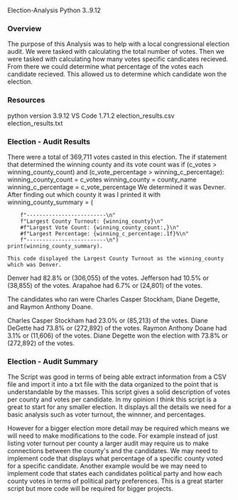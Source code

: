 Election-Analysis
Python 3..9.12

### Overview
The purpose of this Analysis was to help with a local congressional election audit. We were tasked with calculating the total number of votes. Then we were tasked with calculating how many votes specific candicates recieved. From there we could determine what percentage of the votes each candidate recieved. This allowed us to determine which candidate won the election.

### Resources
python version 3.9.12
VS Code 1.71.2
election_results.csv
election_results.txt

### Election - Audit Results
There were a total of 369,711 votes casted in this election.
The if statement that determined the winning county and its vote count was 
        if (c_votes > winning_county_count) and (c_vote_percentage > winning_c_percentage):
            winning_county_count = c_votes
            winning_county = county_name
            winning_c_percentage = c_vote_percentage
We determined it was Devner. After finding out which county it was I printed it with 
    winning_county_summary = (
        
        f"-------------------------\n"
        f"Largest County Turnout: {winning_county}\n"
        #f"Largest Vote Count: {winning_county_count:,}\n"
        #f"Largest Percentage: {winning_c_percentage:.1f}%\n"
        f"-------------------------\n")
    print(winning_county_summary). 
    
    This code displayed the Largest County Turnout as the winning_county which was Denver. 

Denver had 82.8% or (306,055) of the votes.
Jefferson had 10.5% or (38,855) of the votes.
Arapahoe had 6.7% or (24,801) of the votes.

The candidates who ran were Charles Casper Stockham, Diane Degette, and Raymon Anthony Doane.

Charles Casper Stockham had 23.0% or (85,213) of the votes.
Diane DeGette had 73.8% or (272,892) of the votes.
Raymon Anthony Doane had 3.1% or (11,606) of the votes.
Diane Degette won the election with 73.8% or (272,892) of the votes.

### Election - Audit Summary
The Script was good in terms of being able extract information from a CSV file and import it into a txt file with the data organized to the point that is understandable by the masses. This script gives a solid description of votes per county and votes per candidate. In my opinion I think this script is a great to start for any smaller election. It displays all the details we need for a basic analysis such as voter turnout, the winnner, and percentages.

However for a bigger election more detail may be required which means we will need to make modifications to the code. For example instead of just listing voter turnout per county a larger audit may require us to make connections between the county's and the candidates. We may need to implement code that displays what percentage of a specific county voted for a specific candidate. Another example would be we may need to implement code that states each candidates political party and how each county votes in terms of political party preferences. This is a great starter script but more code will be required for bigger projects.


